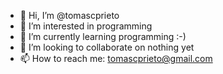 - 👋 Hi, I’m @tomascprieto
- 👀 I’m interested in programming
- 🌱 I’m currently learning programming :-)
- 💞️ I’m looking to collaborate on nothing yet
- 📫 How to reach me: tomascprieto@gmail.com

<!---
tomascprieto/tomascprieto is a ✨ special ✨ repository because its `README.md` (this file) appears on your GitHub profile.
You can click the Preview link to take a look at your changes.
--->

